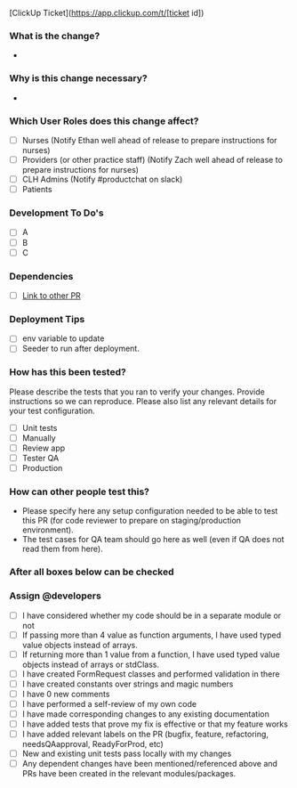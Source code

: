 [ClickUp Ticket](https://app.clickup.com/t/[ticket id])

### What is the change?
-

### Why is this change necessary?
-

### Which User Roles does this change affect?
- [ ] Nurses (Notify Ethan well ahead of release to prepare instructions for nurses)
- [ ] Providers (or other practice staff) (Notify Zach well ahead of release to prepare instructions for nurses)
- [ ] CLH Admins (Notify #productchat on slack)
- [ ] Patients

### Development To Do's
- [ ] A
- [ ] B
- [ ] C

### Dependencies
- [ ] [Link to other PR]()

### Deployment Tips
- [ ] env variable to update 
- [ ] Seeder to run after deployment. 

### How has this been tested?
Please describe the tests that you ran to verify your changes. Provide instructions so we can reproduce. Please also list any relevant details for your test configuration.
- [ ] Unit tests
- [ ] Manually
- [ ] Review app
- [ ] Tester QA 
- [ ] Production

### How can other people test this?
- Please specify here any setup configuration needed to be able to test this PR (for code reviewer to prepare on staging/production environment).
- The test cases for QA team should go here as well (even if QA does not read them from here).


### After all boxes below can be checked
### Assign @developers

- [ ] I have considered whether my code should be in a separate module or not
- [ ] If passing more than 4 value as function arguments, I have used typed value objects instead of arrays.
- [ ] If returning more than 1 value from a function, I have used typed value objects instead of arrays or stdClass.
- [ ] I have created FormRequest classes and performed validation in there
- [ ] I have created constants over strings and magic numbers
- [ ] I have 0 new comments
- [ ] I have performed a self-review of my own code
- [ ] I have made corresponding changes to any existing documentation
- [ ] I have added tests that prove my fix is effective or that my feature works
- [ ] I have added relevant labels on the PR (bugfix, feature, refactoring, needsQAapproval, ReadyForProd, etc)
- [ ] New and existing unit tests pass locally with my changes
- [ ] Any dependent changes have been mentioned/referenced above and PRs have been created in the relevant modules/packages.  
